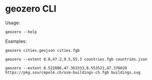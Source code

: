 geozero CLI
===========

Usage:
```
geozero --help
```

Examples:
```
geozero cities.geojson cities.fgb
```

```
geozero --extent 8.8,47.2,9.5,55.3 countries.fgb countries.json
```

```
geozero --extent 8.522086,47.363333,8.553521,47.376020 https://pkg.sourcepole.ch/osm-buildings-ch.fgb buildings.svg
```
